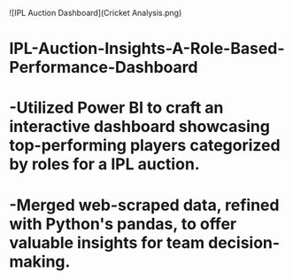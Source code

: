 ![IPL Auction Dashboard](Cricket Analysis.png)


# IPL-Auction-Insights-A-Role-Based-Performance-Dashboard
# -Utilized Power BI to craft an interactive dashboard showcasing top-performing players categorized by roles for a IPL auction.
# -Merged web-scraped data, refined with Python's pandas, to offer valuable insights for team decision-making.
